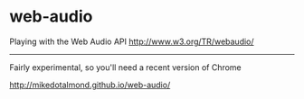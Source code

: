web-audio
=========

Playing with the Web Audio API
http://www.w3.org/TR/webaudio/

---

Fairly experimental, so you'll need a recent version of Chrome

http://mikedotalmond.github.io/web-audio/
